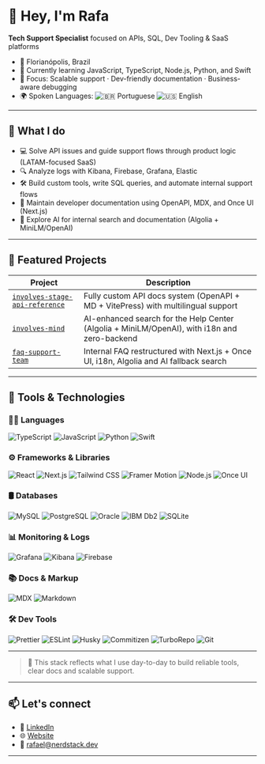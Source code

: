 
# 👋 Hey, I'm Rafa

**Tech Support Specialist** focused on APIs, SQL, Dev Tooling & SaaS platforms  
- 📍 Florianópolis, Brazil  
- 🧠 Currently learning JavaScript, TypeScript, Node.js, Python, and Swift
- 🎯 Focus: Scalable support · Dev-friendly documentation · Business-aware debugging  
- 🌍 Spoken Languages: ![🇧🇷 Portuguese](https://img.shields.io/badge/Portuguese-Native-green?style=flat) ![🇺🇸 English](https://img.shields.io/badge/English-B2+-blue?style=flat)

---

## 💼 What I do

- 💻 Solve API issues and guide support flows through product logic (LATAM-focused SaaS)
- 🔍 Analyze logs with Kibana, Firebase, Grafana, Elastic
- 🛠 Build custom tools, write SQL queries, and automate internal support flows
- 📘 Maintain developer documentation using OpenAPI, MDX, and Once UI (Next.js)
- 🤖 Explore AI for internal search and documentation (Algolia + MiniLM/OpenAI)

---

## 🚀 Featured Projects

| Project | Description |
|--------|-------------|
| [`involves-stage-api-reference`](https://github.com/rafactx/involves-stage-api-reference) | Fully custom API docs system (OpenAPI + MD + VitePress) with multilingual support |
| [`involves-mind`](https://github.com/rafactx/involves-mind) | AI-enhanced search for the Help Center (Algolia + MiniLM/OpenAI), with i18n and zero-backend |
| [`faq-support-team`](https://github.com/rafactx/faq-support-team) | Internal FAQ restructured with Next.js + Once UI, i18n, Algolia and AI fallback search |

---

## 🧠 Tools & Technologies

### 🧑‍💻 Languages
![TypeScript](https://img.shields.io/badge/TypeScript-3178c6?style=flat&logo=typescript&logoColor=white)
![JavaScript](https://img.shields.io/badge/JavaScript-F7DF1E?style=flat&logo=javascript&logoColor=black)
![Python](https://img.shields.io/badge/Python-3776AB?style=flat&logo=python&logoColor=white)
![Swift](https://img.shields.io/badge/Swift-FA7343?style=flat&logo=swift&logoColor=white)

### ⚙️ Frameworks & Libraries
![React](https://img.shields.io/badge/React-61DAFB?style=flat&logo=react&logoColor=black)
![Next.js](https://img.shields.io/badge/Next.js-000000?style=flat&logo=nextdotjs)
![Tailwind CSS](https://img.shields.io/badge/TailwindCSS-38B2AC?style=flat&logo=tailwindcss&logoColor=white)
![Framer Motion](https://img.shields.io/badge/Framer_Motion-EF008F?style=flat&logo=framer&logoColor=white)
![Node.js](https://img.shields.io/badge/Node.js-339933?style=flat&logo=nodedotjs&logoColor=white)
![Once UI](https://img.shields.io/badge/Once--UI-000000?style=flat&logo=vercel&logoColor=white)

### 🛢️ Databases
![MySQL](https://img.shields.io/badge/MySQL-00758F?style=flat&logo=mysql&logoColor=white)
![PostgreSQL](https://img.shields.io/badge/PostgreSQL-4169E1?style=flat&logo=postgresql&logoColor=white)
![Oracle](https://img.shields.io/badge/Oracle-F80000?style=flat&logo=oracle&logoColor=white)
![IBM Db2](https://img.shields.io/badge/IBM--Db2-052FAD?style=flat&logo=ibm&logoColor=white)
![SQLite](https://img.shields.io/badge/SQLite-003B57?style=flat&logo=sqlite&logoColor=white)

### 📊 Monitoring & Logs
![Grafana](https://img.shields.io/badge/Grafana-F46800?style=flat&logo=grafana&logoColor=white)
![Kibana](https://img.shields.io/badge/Kibana-005571?style=flat&logo=elasticstack&logoColor=white)
![Firebase](https://img.shields.io/badge/Firebase-ffca28?style=flat&logo=firebase&logoColor=black)

### 📚 Docs & Markup
![MDX](https://img.shields.io/badge/MDX-000000?style=flat&logo=mdx&logoColor=white)
![Markdown](https://img.shields.io/badge/Markdown-000000?style=flat&logo=markdown&logoColor=white)

### 🛠️ Dev Tools
![Prettier](https://img.shields.io/badge/Prettier-F7B93E?style=flat&logo=prettier&logoColor=black)
![ESLint](https://img.shields.io/badge/ESLint-4B32C3?style=flat&logo=eslint&logoColor=white)
![Husky](https://img.shields.io/badge/Husky-000000?style=flat&logo=git&logoColor=white)
![Commitizen](https://img.shields.io/badge/Commitizen-CB3837?style=flat&logo=npm&logoColor=white)
![TurboRepo](https://img.shields.io/badge/TurboRepo-000000?style=flat&logo=vercel&logoColor=white)
![Git](https://img.shields.io/badge/Git-F05032?style=flat&logo=git&logoColor=white)

---

> 🧩 This stack reflects what I use day-to-day to build reliable tools, clear docs and scalable support.

---

## 📫 Let's connect

- 🔗 [LinkedIn](https://linkedin.com/in/rafactxr)
- 🌐 [Website](https://rafactx.dev)
- 📧 rafael@nerdstack.dev

---
